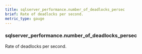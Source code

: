 ```yaml
---
title: sqlserver_performance.number_of_deadlocks_persec
brief: Rate of deadlocks per second.
metric_type: gauge
---
```

### sqlserver_performance.number_of_deadlocks_persec

Rate of deadlocks per second.